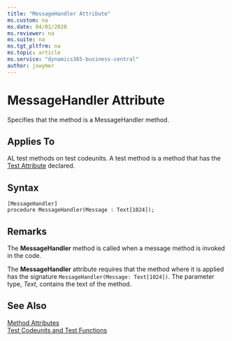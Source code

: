```yaml
---
title: "MessageHandler Attribute"
ms.custom: na
ms.date: 04/01/2020
ms.reviewer: na
ms.suite: na
ms.tgt_pltfrm: na
ms.topic: article
ms.service: "dynamics365-business-central"
author: jswymer
---
```


# MessageHandler Attribute

Specifies that the method is a MessageHandler method.

## Applies To  
AL test methods on test codeunits. A test method is a method that has the [Test Attribute](devenv-test-attribute.md) declared. 

## Syntax  
  
```  
[MessageHandler]
procedure MessageHandler(Message : Text[1024]);
```    

## Remarks

The **MessageHandler** method is called when a message method is invoked in the code. 

The **MessageHandler** attribute requires that the method where it is applied has the signature `MessageHandler(Message: Text[1024])`. The parameter type, *Text*,  contains the text of the method.

## See Also  
[Method Attributes](devenv-method-attributes.md)  
[Test Codeunits and Test Functions](../devenv-test-codeunits-and-test-methods.md)